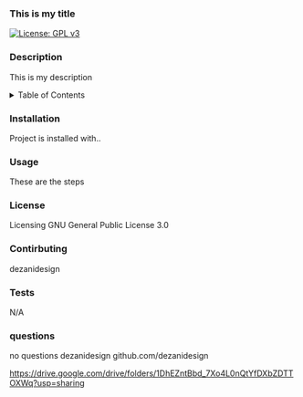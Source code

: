 ### This is my title 
 
 [![License: GPL v3](https://img.shields.io/badge/License-GPLv3-blue.svg)](https://www.gnu.org/licenses/gpl-3.0) 
 
 ### Description 
 
 This is my description 
 
<details><summary>Table of Contents</summary><ol><li><a href="#Description">Description</a><ul><li><a href="#user-story">User Story</a></li></ul></li><li><a href="#usage">Usage</a></li><li><a href="#installation">Installation</a></li><li><a href="#usage">Usage</a></li><li><a href="#license">License</a></li><li><a href="#contributing">Contributing</a></li><li><a href="#tests">Tests</a></li><li><a href="#questions">Questions</a></li></ol></details> 
 
### Installation 
 
 Project is installed with.. 
 
### Usage 
 
 These are the steps 
 
### License 
 
 Licensing 
GNU General Public License 3.0 
 
### Contirbuting 
 
 dezanidesign 
 
### Tests 
 
 N/A 
 
### questions 
 
 no questions 
dezanidesign
github.com/dezanidesign

https://drive.google.com/drive/folders/1DhEZntBbd_7Xo4L0nQtYfDXbZDTTOXWq?usp=sharing
